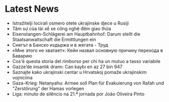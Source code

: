 # Latest News
-  Istražitelji locirali osmero otete ukrajinske djece u Rusiji
-  Tâm sự của tài xế xe công nghệ đêm giao thừa
-  Eisenstangen-Schlägerei am Hauptbahnhof: Darum stellt die Staatsanwaltschaft die Ermittlungen ein
-  Снегът в Банско издържа и в жегата - Труд
-  «Мне этого не хватает»: Кейн назвал основную причину перехода в Баварию
-  Cos'è questa storia del rimborso per chi ha un mutuo a tasso variabile
-  Gazze’de insanlık dramı: Can kaybı en az 27 bin 947
-  Saznajte kako ukrajinski centar u Hrvatskoj pomaže ukrajinskim vojnicima
-  Gaza-Krieg: Netanyahu: Armee soll Plan für Evakuierung von Rafah und "Zerstörung" der Hamas vorlegen
-  Liga: minuto de silêncio na 21.ª jornada por João Oliveira Pinto
